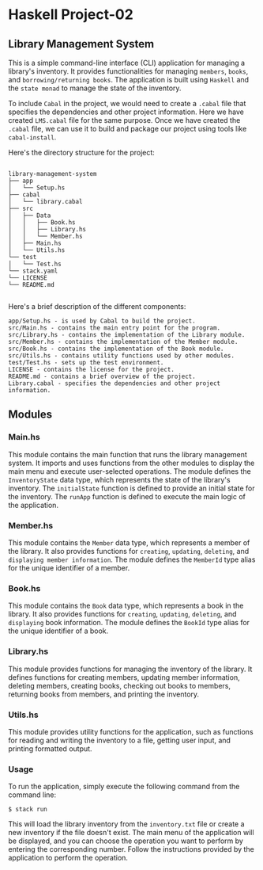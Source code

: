 # Haskell Project-02
## Library Management System
This is a simple command-line interface (CLI) application for managing a library's inventory. It provides functionalities for managing `members`, `books`, and `borrowing/returning books`. The application is built using `Haskell` and the `state monad` to manage the state of the inventory.

To include `Cabal` in the project, we would need to create a `.cabal` file that specifies the dependencies and other project information. Here we have created `LMS.cabal` file for the same purpose. Once we have created the `.cabal` file, we can use it to build and package our project using tools like `cabal-install`.

Here's the directory structure for the project:
```

library-management-system
├── app
│   └── Setup.hs
├── cabal
│   └── library.cabal
├── src
│   ├── Data
│   │   ├── Book.hs
│   │   ├── Library.hs
│   │   └── Member.hs
│   ├── Main.hs
│   └── Utils.hs
└── test
│   └── Test.hs
└── stack.yaml
└── LICENSE
└── README.md


```

Here's a brief description of the different components:
```
app/Setup.hs - is used by Cabal to build the project.
src/Main.hs - contains the main entry point for the program.
src/Library.hs - contains the implementation of the Library module.
src/Member.hs - contains the implementation of the Member module.
src/Book.hs - contains the implementation of the Book module.
src/Utils.hs - contains utility functions used by other modules.
test/Test.hs - sets up the test environment.
LICENSE - contains the license for the project.
README.md - contains a brief overview of the project.
Library.cabal - specifies the dependencies and other project information.
```
## Modules

### Main.hs
This module contains the main function that runs the library management system. It imports and uses functions from the other modules to display the main menu and execute user-selected operations. The module defines the `InventoryState` data type, which represents the state of the library's inventory. The `initialState` function is defined to provide an initial state for the inventory. The `runApp` function is defined to execute the main logic of the application.

### Member.hs
This module contains the `Member` data type, which represents a member of the library. It also provides functions for `creating`, `updating`, `deleting`, and `displaying member information`. The module defines the `MemberId` type alias for the unique identifier of a member.

### Book.hs
This module contains the `Book` data type, which represents a book in the library. It also provides functions for `creating`, `updating`, `deleting`, and `displaying` book information. The module defines the `BookId` type alias for the unique identifier of a book.

### Library.hs
This module provides functions for managing the inventory of the library. It defines functions for creating members, updating member information, deleting members, creating books, checking out books to members, returning books from members, and printing the inventory.

### Utils.hs
This module provides utility functions for the application, such as functions for reading and writing the inventory to a file, getting user input, and printing formatted output.

### Usage
To run the application, simply execute the following command from the command line:
```
$ stack run
```
This will load the library inventory from the `inventory.txt` file or create a new inventory if the file doesn't exist. The main menu of the application will be displayed, and you can choose the operation you want to perform by entering the corresponding number. Follow the instructions provided by the application to perform the operation.
